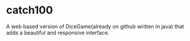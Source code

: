 # catch100 
A web based version of DiceGame(already on github written in java) that adds a beautiful and responsive interface.
